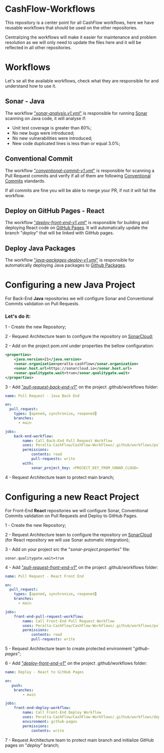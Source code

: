 # CashFlow-Workflows

This repository is a center point for all CashFlow workflows, here we have reusable workflows that should be used on the other repositories.

Centralizing the workflows will make it easier for maintenance and problem resolution as we will only need to update the files here and it will be reflected in all other repositories.

# Workflows

Let's se all the available workflows, check what they are responsible for and understand how to use it.

## Sonar - Java

The workflow ["_sonar-analysis.v1.yml_"](https://github.com/Peralta-CashFlow/CashFlow-WorkFlows/blob/main/.github/workflows/sonar-analysis-v1.yml) is responsible for running [Sonar](https://www.sonarsource.com/) scanning on Java code, it will analyse if:

- Unit test coverage is greater than 80%;
- No new bugs were introduced;
- No new vulnerabilities were introduced;
- New code duplicated lines is less than or equal 3.0%;

## Conventional Commit

The workflow ["_conventional-commit-v1.yml_"](https://github.com/Peralta-CashFlow/CashFlow-WorkFlows/blob/main/.github/workflows/conventional-commit-v1.yml) is responsible for scanning a Pull Request commits and verify if all of them are following [Conventional Commits](https://www.conventionalcommits.org/en/v1.0.0/) standards.

If all commits are fine you will be able to merge your PR, if not it will fail the workflow.

## Deploy on GitHub Pages - React

The workflow ["_deploy-front-end-v1.yml_"](https://github.com/Peralta-CashFlow/CashFlow-WorkFlows/blob/main/.github/workflows/deploy-front-end-v1.yml) is responsible for building and deploying React code on [GitHub Pages](https://docs.github.com/en/pages/getting-started-with-github-pages/about-github-pages). It will automatically update the branch "_deploy_" that will be linked with GitHub pages.

## Deploy Java Packages

The workflow ["_java-packages-deploy-v1.yml_"](https://github.com/Peralta-CashFlow/CashFlow-WorkFlows/blob/main/.github/workflows/java-packages-deploy-v1.yml) is responsible for automatically deploying Java packages to [Github Packages](https://docs.github.com/en/packages/learn-github-packages/introduction-to-github-packages).

# Configuring a new Java Project

For Back-End **Java** repositories we will configure Sonar and Conventional Commits validation on Pull Requests. 

### Let's do it:

1 - Create the new Repository;

2 - Request Architecture team to configure the repository on [SonarCloud](https://sonarcloud.io/organizations/peralta-cashflow/);

2 - Add on the project pom.xml under properties the bellow configuration:

```xml
<properties>
	<java.version>21</java.version>
	<sonar.organization>peralta-cashflow</sonar.organization>
	<sonar.host.url>https://sonarcloud.io</sonar.host.url>
	<sonar.qualitygate.wait>true</sonar.qualitygate.wait>
</properties>
```

3 - Add ["_pull-request-back-end-v1_"](https://github.com/Peralta-CashFlow/CashFlow-WorkFlows/blob/main/.github/workflows/pull-request-back-end-v1.yml) on the project .github/workflows folder:

```yml
name: Pull Request - Java Back End

on:
  pull_request:
    types: [opened, synchronize, reopened]
    branches:
      - main

jobs:
    back-end-workflow:
        name: Call Back-End Pull Request Workflow
        uses: Peralta-CashFlow/CashFlow-WorkFlows/.github/workflows/pull-request-back-end-v1.yml@main
        permissions:
            contents: read
            pull-requests: write 
        with:
            sonar_project_key: <PROJECT_KEY_FROM_SONAR_CLOUD>
```

4 - Request Architecture team to protect main branch;

# Configuring a new React Project

For Front-End **React** repositories we will configure Sonar, Conventional Commits validation on Pull Requests and Deploy to GitHub Pages.

1 - Create the new Repository;

2 - Request Architecture team to configure the repository on [SonarCloud](https://sonarcloud.io/organizations/peralta-cashflow/) (for React repository we will use Sonar automatic integration);

3 - Add on your project src the "_sonar-project.properties_" file:

```properties
sonar.qualitygate.wait=true
```

4 - Add ["_pull-request-front-end-v1_"](https://github.com/Peralta-CashFlow/CashFlow-WorkFlows/blob/main/.github/workflows/pull-request-front-end-v1.yml) on the project .github/workflows folder:

```yml
name: Pull Request - React Front End

on:
  pull_request:
    types: [opened, synchronize, reopened]
    branches:
      - main

jobs:
    front-end-pull-request-workflow:
        name: Call Front-End Pull Request Workflow
        uses: Peralta-CashFlow/CashFlow-WorkFlows/.github/workflows/pull-request-front-end-v1.yml@main
        permissions:
            contents: read
            pull-requests: write 
```

5 - Request Architecture team to create protected environment "_github-pages_";

6 - Add ["_deploy-front-end-v1_"](https://github.com/Peralta-CashFlow/CashFlow-WorkFlows/blob/main/.github/workflows/deploy-front-end-v1.yml) on the project .github/workflows folder:

```yml
name: Deploy - React to GitHub Pages

on: 
   push:
    branches:
        - main

jobs:
    front-end-deploy-workflow:
        name: Call Front-End Deploy Workflow
        uses: Peralta-CashFlow/CashFlow-WorkFlows/.github/workflows/deploy-front-end-v1.yml@main
        environment: github-pages
        permissions:
            contents: write
```

7 - Request Architecture team to protect main branch and initialize GitHub pages on "_deploy_" branch;
